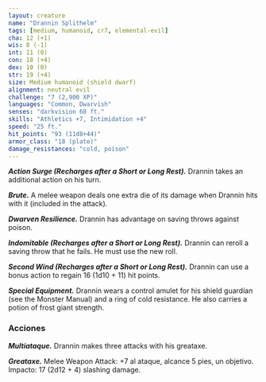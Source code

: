 ```yaml
---
layout: creature
name: "Drannin Splithelm"
tags: [medium, humanoid, cr7, elemental-evil]
cha: 12 (+1)
wis: 8 (-1)
int: 11 (0)
con: 18 (+4)
dex: 10 (0)
str: 19 (+4)
size: Medium humanoid (shield dwarf)
alignment: neutral evil
challenge: "7 (2,900 XP)"
languages: "Common, Dwarvish"
senses: "darkvision 60 ft."
skills: "Athletics +7, Intimidation +4"
speed: "25 ft."
hit_points: "93 (11d8+44)"
armor_class: "18 (plate)"
damage_resistances: "cold, poison"
---
```


***Action Surge (Recharges after a Short or Long Rest).*** Drannin takes an additional action on his turn.

***Brute.*** A melee weapon deals one extra die of its damage when Drannin hits with it (included in the attack).

***Dwarven Resilience.*** Drannin has advantage on saving throws against poison.

***Indomitable (Recharges after a Short or Long Rest).*** Drannin can reroll a saving throw that he fails. He must use the new roll.

***Second  Wind (Recharges after a Short or Long Rest).*** Drannin can use a bonus action to regain 16 (1d10 + 11) hit points.

***Special Equipment.*** Drannin wears a control amulet for his shield guardian (see the Monster Manual) and a ring of cold resistance. He also carries a potion of frost giant strength.

### Acciones

***Multiataque.*** Drannin makes three attacks with his greataxe.

***Greataxe.*** Melee Weapon Attack: +7 al ataque, alcance 5 pies, un objetivo. Impacto: 17 (2d12 + 4) slashing damage.